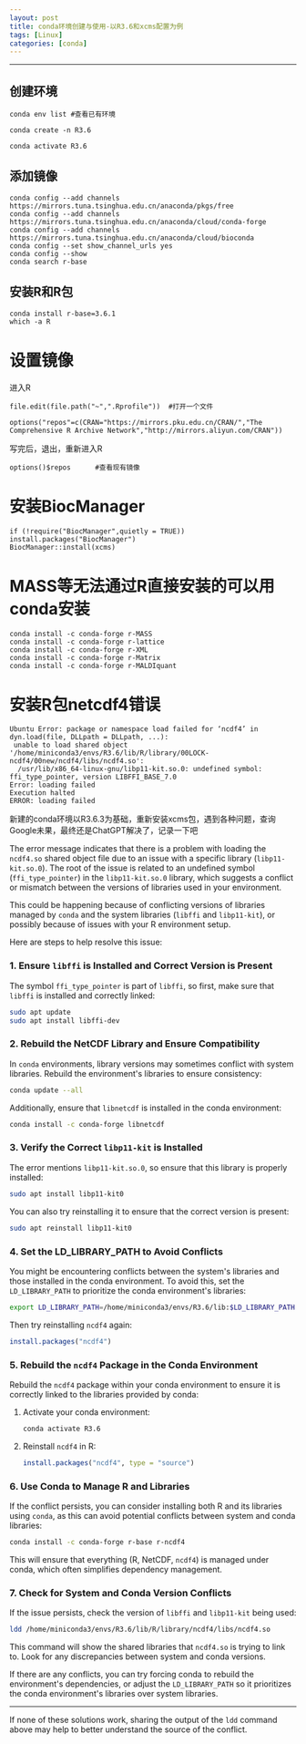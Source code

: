 ```yaml
---
layout: post
title: conda环境创建与使用-以R3.6和xcms配置为例
tags: [Linux]
categories: [conda]
---
```

------------------------------------------------------------------------

## 创建环境

```
conda env list #查看已有环境

conda create -n R3.6

conda activate R3.6
```
## 添加镜像
```
conda config --add channels https://mirrors.tuna.tsinghua.edu.cn/anaconda/pkgs/free
conda config --add channels https://mirrors.tuna.tsinghua.edu.cn/anaconda/cloud/conda-forge
conda config --add channels https://mirrors.tuna.tsinghua.edu.cn/anaconda/cloud/bioconda
conda config --set show_channel_urls yes
conda config --show
conda search r-base
```
## 安装R和R包
```
conda install r-base=3.6.1
which -a R
```
# 设置镜像
进入R
```
file.edit(file.path("~",".Rprofile"))  #打开一个文件

options("repos"=c(CRAN="https://mirrors.pku.edu.cn/CRAN/","The Comprehensive R Archive Network","http://mirrors.aliyun.com/CRAN"))
```

写完后，退出，重新进入R
```
options()$repos      #查看现有镜像
```
# 安装BiocManager
```
if (!require("BiocManager",quietly = TRUE))
install.packages("BiocManager")
BiocManager::install(xcms)
```
# MASS等无法通过R直接安装的可以用conda安装
```
conda install -c conda-forge r-MASS
conda install -c conda-forge r-lattice
conda install -c conda-forge r-XML
conda install -c conda-forge r-Matrix
conda install -c conda-forge r-MALDIquant
```
# 安装R包netcdf4错误
```
Ubuntu Error: package or namespace load failed for ‘ncdf4’ in dyn.load(file, DLLpath = DLLpath, ...):
 unable to load shared object '/home/miniconda3/envs/R3.6/lib/R/library/00LOCK-ncdf4/00new/ncdf4/libs/ncdf4.so':
  /usr/lib/x86_64-linux-gnu/libp11-kit.so.0: undefined symbol: ffi_type_pointer, version LIBFFI_BASE_7.0
Error: loading failed
Execution halted
ERROR: loading failed
```
新建的conda环境以R3.6.3为基础，重新安装xcms包，遇到各种问题，查询Google未果，最终还是ChatGPT解决了，记录一下吧 

The error message indicates that there is a problem with loading the `ncdf4.so` shared object file due to an issue with a specific library (`libp11-kit.so.0`). The root of the issue is related to an undefined symbol (`ffi_type_pointer`) in the `libp11-kit.so.0` library, which suggests a conflict or mismatch between the versions of libraries used in your environment.

This could be happening because of conflicting versions of libraries managed by `conda` and the system libraries (`libffi` and `libp11-kit`), or possibly because of issues with your R environment setup.

Here are steps to help resolve this issue:

### 1. **Ensure `libffi` is Installed and Correct Version is Present**

The symbol `ffi_type_pointer` is part of `libffi`, so first, make sure that `libffi` is installed and correctly linked:

```bash
sudo apt update
sudo apt install libffi-dev
```

### 2. **Rebuild the NetCDF Library and Ensure Compatibility**

In `conda` environments, library versions may sometimes conflict with system libraries. Rebuild the environment's libraries to ensure consistency:

```bash
conda update --all
```

Additionally, ensure that `libnetcdf` is installed in the conda environment:

```bash
conda install -c conda-forge libnetcdf
```

### 3. **Verify the Correct `libp11-kit` is Installed**

The error mentions `libp11-kit.so.0`, so ensure that this library is properly installed:

```bash
sudo apt install libp11-kit0
```

You can also try reinstalling it to ensure that the correct version is present:
```bash
sudo apt reinstall libp11-kit0
```

### 4. **Set the LD_LIBRARY_PATH to Avoid Conflicts**

You might be encountering conflicts between the system's libraries and those installed in the conda environment. To avoid this, set the `LD_LIBRARY_PATH` to prioritize the conda environment's libraries:

```bash
export LD_LIBRARY_PATH=/home/miniconda3/envs/R3.6/lib:$LD_LIBRARY_PATH
```

Then try reinstalling `ncdf4` again:

```r
install.packages("ncdf4")
```

### 5. **Rebuild the `ncdf4` Package in the Conda Environment**

Rebuild the `ncdf4` package within your conda environment to ensure it is correctly linked to the libraries provided by conda:

1. Activate your conda environment:
   ```bash
   conda activate R3.6
   ```

2. Reinstall `ncdf4` in R:
   ```r
   install.packages("ncdf4", type = "source")
   ```

### 6. **Use Conda to Manage R and Libraries**

If the conflict persists, you can consider installing both R and its libraries using `conda`, as this can avoid potential conflicts between system and conda libraries:

```bash
conda install -c conda-forge r-base r-ncdf4
```

This will ensure that everything (R, NetCDF, `ncdf4`) is managed under conda, which often simplifies dependency management.

### 7. **Check for System and Conda Version Conflicts**

If the issue persists, check the version of `libffi` and `libp11-kit` being used:

```bash
ldd /home/miniconda3/envs/R3.6/lib/R/library/ncdf4/libs/ncdf4.so
```

This command will show the shared libraries that `ncdf4.so` is trying to link to. Look for any discrepancies between system and conda versions.

If there are any conflicts, you can try forcing conda to rebuild the environment's dependencies, or adjust the `LD_LIBRARY_PATH` so it prioritizes the conda environment's libraries over system libraries.

---

If none of these solutions work, sharing the output of the `ldd` command above may help to better understand the source of the conflict.


